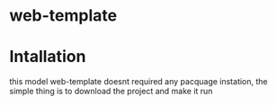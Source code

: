 # web-template
# Intallation
this model web-template doesnt required any pacquage instation, the simple thing is to download the project and make it run
